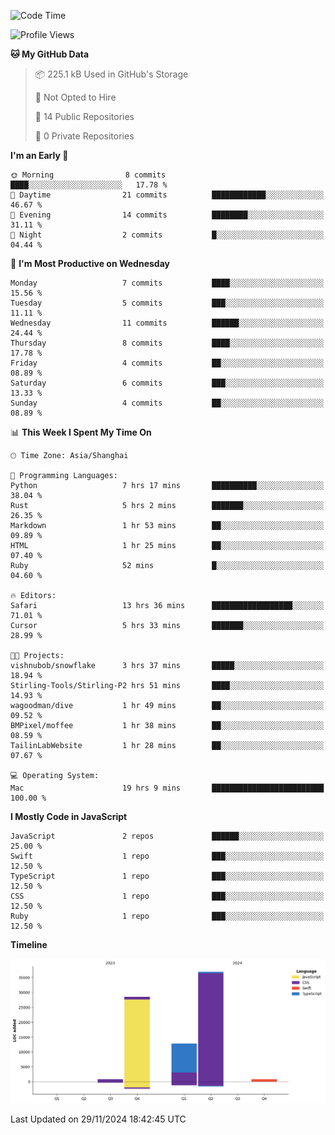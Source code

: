 <!--
**PascalDai/PascalDai** is a ✨ _special_ ✨ repository because its `README.md` (this file) appears on your GitHub profile.

Here are some ideas to get you started:

- 🔭 I’m currently working on ...
- 🌱 I’m currently learning ...
- 👯 I’m looking to collaborate on ...
- 🤔 I’m looking for help with ...
- 💬 Ask me about ...
- 📫 How to reach me: ...
- 😄 Pronouns: ...
- ⚡ Fun fact: ...
-->

<!--START_SECTION:waka-->
![Code Time](http://img.shields.io/badge/Code%20Time-696%20hrs%2041%20mins-blue)

![Profile Views](http://img.shields.io/badge/Profile%20Views-0-blue)

**🐱 My GitHub Data** 

> 📦 225.1 kB Used in GitHub's Storage 
 > 
> 🚫 Not Opted to Hire
 > 
> 📜 14 Public Repositories 
 > 
> 🔑 0 Private Repositories 
 > 
**I'm an Early 🐤** 

```text
🌞 Morning                8 commits           ████░░░░░░░░░░░░░░░░░░░░░   17.78 % 
🌆 Daytime                21 commits          ████████████░░░░░░░░░░░░░   46.67 % 
🌃 Evening                14 commits          ████████░░░░░░░░░░░░░░░░░   31.11 % 
🌙 Night                  2 commits           █░░░░░░░░░░░░░░░░░░░░░░░░   04.44 % 
```
📅 **I'm Most Productive on Wednesday** 

```text
Monday                   7 commits           ████░░░░░░░░░░░░░░░░░░░░░   15.56 % 
Tuesday                  5 commits           ███░░░░░░░░░░░░░░░░░░░░░░   11.11 % 
Wednesday                11 commits          ██████░░░░░░░░░░░░░░░░░░░   24.44 % 
Thursday                 8 commits           ████░░░░░░░░░░░░░░░░░░░░░   17.78 % 
Friday                   4 commits           ██░░░░░░░░░░░░░░░░░░░░░░░   08.89 % 
Saturday                 6 commits           ███░░░░░░░░░░░░░░░░░░░░░░   13.33 % 
Sunday                   4 commits           ██░░░░░░░░░░░░░░░░░░░░░░░   08.89 % 
```


📊 **This Week I Spent My Time On** 

```text
🕑︎ Time Zone: Asia/Shanghai

💬 Programming Languages: 
Python                   7 hrs 17 mins       ██████████░░░░░░░░░░░░░░░   38.04 % 
Rust                     5 hrs 2 mins        ███████░░░░░░░░░░░░░░░░░░   26.35 % 
Markdown                 1 hr 53 mins        ██░░░░░░░░░░░░░░░░░░░░░░░   09.89 % 
HTML                     1 hr 25 mins        ██░░░░░░░░░░░░░░░░░░░░░░░   07.40 % 
Ruby                     52 mins             █░░░░░░░░░░░░░░░░░░░░░░░░   04.60 % 

🔥 Editors: 
Safari                   13 hrs 36 mins      ██████████████████░░░░░░░   71.01 % 
Cursor                   5 hrs 33 mins       ███████░░░░░░░░░░░░░░░░░░   28.99 % 

🐱‍💻 Projects: 
vishnubob/snowflake      3 hrs 37 mins       █████░░░░░░░░░░░░░░░░░░░░   18.94 % 
Stirling-Tools/Stirling-P2 hrs 51 mins       ████░░░░░░░░░░░░░░░░░░░░░   14.93 % 
wagoodman/dive           1 hr 49 mins        ██░░░░░░░░░░░░░░░░░░░░░░░   09.52 % 
BMPixel/moffee           1 hr 38 mins        ██░░░░░░░░░░░░░░░░░░░░░░░   08.59 % 
TailinLabWebsite         1 hr 28 mins        ██░░░░░░░░░░░░░░░░░░░░░░░   07.67 % 

💻 Operating System: 
Mac                      19 hrs 9 mins       █████████████████████████   100.00 % 
```

**I Mostly Code in JavaScript** 

```text
JavaScript               2 repos             ██████░░░░░░░░░░░░░░░░░░░   25.00 % 
Swift                    1 repo              ███░░░░░░░░░░░░░░░░░░░░░░   12.50 % 
TypeScript               1 repo              ███░░░░░░░░░░░░░░░░░░░░░░   12.50 % 
CSS                      1 repo              ███░░░░░░░░░░░░░░░░░░░░░░   12.50 % 
Ruby                     1 repo              ███░░░░░░░░░░░░░░░░░░░░░░   12.50 % 
```



**Timeline**

![Lines of Code chart](https://raw.githubusercontent.com/PascalDai/PascalDai/main/assets/bar_graph.png)


 Last Updated on 29/11/2024 18:42:45 UTC
<!--END_SECTION:waka-->
